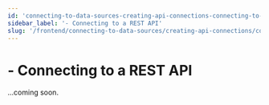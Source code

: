 ```yaml
---
id: 'connecting-to-data-sources-creating-api-connections-connecting-to-a-rest-api'
sidebar_label: '- Connecting to a REST API'
slug: '/frontend/connecting-to-data-sources/creating-api-connections/connecting-to-a-rest-api'
---
```


# - Connecting to a REST API

...coming soon.
